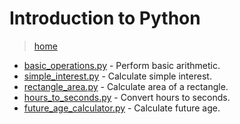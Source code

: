# Introduction to Python

> [home](../README.md)

- [basic_operations.py](./basic_operations.py) - Perform basic arithmetic.
- [simple_interest.py](./simple_interest.py) - Calculate simple interest.
- [rectangle_area.py](./rectangle_area.py) - Calculate area of a rectangle.
- [hours_to_seconds.py](./hours_to_seconds.py) - Convert hours to seconds.
- [future_age_calculator.py](./future_age_calculator.py) - Calculate future age.
